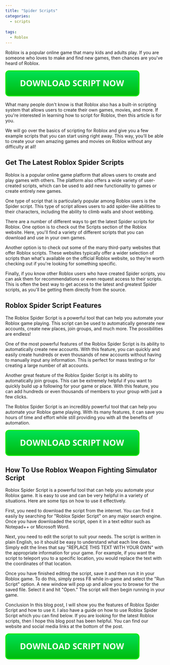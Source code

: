 ```yaml
---
title: "Spider Scripts"
categories:
  - scripts
  
tags:
  - Roblox
---
```


Roblox is a popular online game that many kids and adults play. If you are someone who loves to make and find new games, then chances are you've heard of Roblox.

[![script button](https://github.com/robloxpaste/robloxpaste.github.io/blob/main/script_button.png?raw=true)](https://rbxpaste.com/latest-script)


What many people don't know is that Roblox also has a built-in scripting system that allows users to create their own games, movies, and more. If you're interested in learning how to script for Roblox, then this article is for you.

We will go over the basics of scripting for Roblox and give you a few example scripts that you can start using right away. This way, you'll be able to create your own amazing games and movies on Roblox without any difficulty at all!

## Get The Latest Roblox Spider Scripts

Roblox is a popular online game platform that allows users to create and play games with others. The platform also offers a wide variety of user-created scripts, which can be used to add new functionality to games or create entirely new games.

One type of script that is particularly popular among Roblox users is the Spider script. This type of script allows users to add spider-like abilities to their characters, including the ability to climb walls and shoot webbing.

There are a number of different ways to get the latest Spider scripts for Roblox. One option is to check out the Scripts section of the Roblox website. Here, you'll find a variety of different scripts that you can download and use in your own games.

Another option is to check out some of the many third-party websites that offer Roblox scripts. These websites typically offer a wider selection of scripts than what's available on the official Roblox website, so they're worth checking out if you're looking for something specific.

Finally, if you know other Roblox users who have created Spider scripts, you can ask them for recommendations or even request access to their scripts. This is often the best way to get access to the latest and greatest Spider scripts, as you'll be getting them directly from the source.

## Roblox Spider Script Features

The Roblox Spider Script is a powerful tool that can help you automate your Roblox game playing. This script can be used to automatically generate new accounts, create new places, join groups, and much more. The possibilities are endless!

One of the most powerful features of the Roblox Spider Script is its ability to automatically create new accounts. With this feature, you can quickly and easily create hundreds or even thousands of new accounts without having to manually input any information. This is perfect for mass testing or for creating a large number of alt accounts.

Another great feature of the Roblox Spider Script is its ability to automatically join groups. This can be extremely helpful if you want to quickly build up a following for your game or place. With this feature, you can add hundreds or even thousands of members to your group with just a few clicks.

The Roblox Spider Script is an incredibly powerful tool that can help you automate your Roblox game playing. With its many features, it can save you hours of time and effort while still providing you with all the benefits of automation.

[![script button](https://github.com/robloxpaste/robloxpaste.github.io/blob/main/script_button.png?raw=true)](https://rbxpaste.com/latest-script)

## How To Use Roblox Weapon Fighting Simulator Script

Roblox Spider Script is a powerful tool that can help you automate your Roblox game. It is easy to use and can be very helpful in a variety of situations. Here are some tips on how to use it effectively.

First, you need to download the script from the internet. You can find it easily by searching for "Roblox Spider Script" on any major search engine. Once you have downloaded the script, open it in a text editor such as Notepad++ or Microsoft Word.

Next, you need to edit the script to suit your needs. The script is written in plain English, so it should be easy to understand what each line does. Simply edit the lines that say "REPLACE THIS TEXT WITH YOUR OWN" with the appropriate information for your game. For example, if you want the script to teleport you to a specific location, you would replace the text with the coordinates of that location.

Once you have finished editing the script, save it and then run it in your Roblox game. To do this, simply press F8 while in-game and select the "Run Script" option. A new window will pop up and allow you to browse for the saved file. Select it and hit "Open." The script will then begin running in your game.

Conclusion
In this blog post, I will show you the features of Roblox Spider Script and how to use it. I also have a guide on how to use Roblox Spider Script which you can find below. If you are looking for the latest Roblox scripts, then I hope this blog post has been helpful. You can find our website and social media links at the bottom of the post.

[![script button](https://github.com/robloxpaste/robloxpaste.github.io/blob/main/script_button.png?raw=true)](https://rbxpaste.com/latest-script)